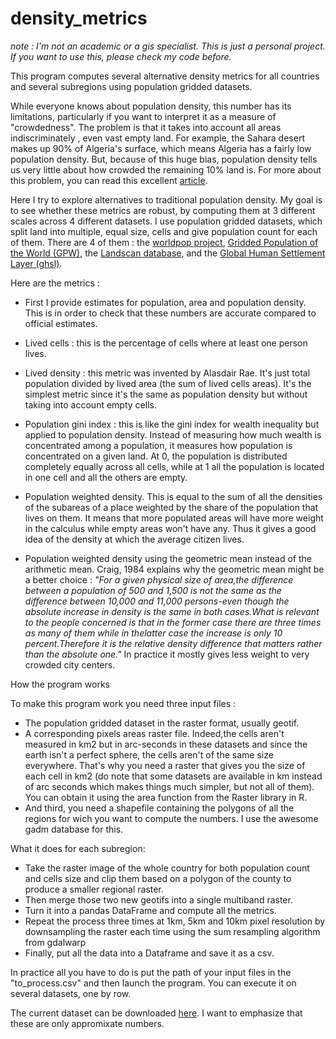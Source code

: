 # density_metrics

*note : I'm not an academic or a gis specialist. This is just a personal project. If you want to use this, please check my code before.*

This program computes several alternative density metrics for all countries and several subregions using population gridded datasets.

While everyone knows about population density, this number has its limitations, particularly if you want to interpret it as a measure of "crowdedness". The problem is that it takes into account all areas indiscriminately , even vast empty land. For example, the Sahara desert makes up 90% of Algeria's surface, which means Algeria has a fairly low population density. But, because of this huge bias, population density tells us very little about how crowded the remaining 10% land is. 
For more about this problem, you can read this excellent [article](https://theconversation.com/think-your-country-is-crowded-these-maps-reveal-the-truth-about-population-density-across-europe-90345).

Here I try to explore alternatives to traditional population density. My goal is to see whether these metrics are robust, by computing them at 3 different scales across 4 different datasets. I use population gridded datasets, which split land into multiple, equal size, cells and give population count for each of them. There are 4 of them : the [worldpop project](https://www.worldpop.org), [Gridded Population of the World (GPW)](https://sedac.ciesin.columbia.edu/data/collection/gpw-v4), the [Landscan database](https://landscan.ornl.gov/), and the [Global Human Settlement Layer (ghsl)](https://ghsl.jrc.ec.europa.eu/).

Here are the metrics :
- First I provide estimates for population, area and population density. This is in order to check that these numbers are accurate compared to official estimates.
- Lived cells : this is the percentage of cells where at least one person lives.
- Lived density : this metric was invented by Alasdair Rae. It's just total population divided by lived area (the sum of lived cells areas). It's the simplest metric since it's the same as population density but without taking into account empty cells.

- Population gini index : this is like the gini index for wealth inequality but applied to population density. Instead of measuring how much wealth is concentrated among a population, it measures how population is concentrated on a given land. At 0, the population is distributed completely equally across all cells, while at 1 all the population is located in one cell and all the others are empty.

- Population weighted density. This is equal to the sum of all the densities of the subareas of a place weighted by the share of the population that lives on them. It means that more populated areas will have more weight in the calculus while empty areas won't have any. Thus it gives a good idea of the density at which the average citizen lives.

- Population weighted density using the geometric mean instead of the arithmetic mean.  Craig, 1984 explains why the geometric mean might be a better choice : *"For a given physical size  of area,the difference between a population of 500 and 1,500 is not the same as the difference between 10,000 and 11,000 persons-even though the absolute increase in density is the same in both cases.What is relevant to the people concerned is that in the former case there are three times as many  of them while in thelatter case the increase is only 10 percent.Therefore it is the relative density difference that matters rather than the absolute one."* In practice it mostly gives less weight to very crowded city centers.

How the program works

To make this program work you need three input files : 
- The population gridded dataset in the raster format, usually geotif.
- A corresponding pixels areas raster file. Indeed,the cells aren't measured in km2 but in arc-seconds in these datasets and since the earth isn't a perfect sphere, the cells aren't of the same size everywhere. That's why you need a raster that gives you the size of each cell in km2 (do note that some datasets are available in km instead of arc seconds which makes things much simpler, but not all of them). You can obtain it using the area function from the Raster library in R.
- And third, you need a shapefile containing the polygons of all the regions for wich you want to compute the numbers. I use the awesome gadm database for this.

What it does for each subregion: 
- Take the raster image of the whole country for both population count and cells size and clip them based on a polygon of the county to produce a smaller regional raster.
- Then merge those two new geotifs into a single multiband raster.
- Turn it into a pandas DataFrame and compute all the metrics.
- Repeat the process three times at 1km, 5km and 10km pixel resolution by downsampling the raster each time using the sum resampling algorithm from gdalwarp
- Finally, put all the data into a Dataframe and save it as a csv.

In practice all you have to do is put the path of your input files in the "to_process.csv" and then launch the program. You can execute it on several datasets, one by row.


The current dataset can be downloaded [here](https://drive.google.com/file/d/1vgFtk9XqVHYdP4CRt-pU7ZJWnXFZhw7W/view?usp=sharing). I want to emphasize that these are only appromixate numbers.




